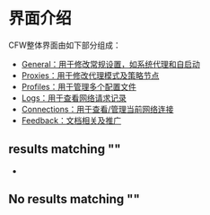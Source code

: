 # 界面介绍

CFW整体界面由如下部分组成：

* [General：用于修改常规设置，如系统代理和自启动](ui/chang-gui-general.md)
* [Proxies：用于修改代理模式及策略节点](../proxies.md)
* [Profiles：用于管理多个配置文件](ui/pei-zhi-profiles.md)
* [Logs：用于查看网络请求记录](ui/ri-zhi-logs.md)
* [Connections：用于查看/管理当前网络连接](ui/lian-jie-connections.md)
* [Feedback：文档相关及推广](ui/fan-kui-feedback.md)

##  results matching ""

* 
## No results matching ""

